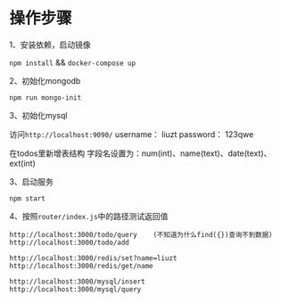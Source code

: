 # 操作步骤
1、安装依赖，启动镜像

`npm install` && `docker-compose up` 



2、初始化mongodb

`npm run mongo-init` 

3、初始化mysql

访问`http://localhost:9090/`
username： liuzt
password： 123qwe

在todos里新增表结构
字段名设置为：num(int)、name(text)、date(text)、ext(int)

3、启动服务

`npm start` 


4、按照`router/index.js`中的路径测试返回值
```
http://localhost:3000/todo/query    (不知道为什么find({})查询不到数据)
http://localhost:3000/todo/add

http://localhost:3000/redis/set?name=liuzt
http://localhost:3000/redis/get/name

http://localhost:3000/mysql/insert
http://localhost:3000/mysql/query

```